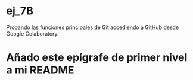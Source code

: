 # ej_7B
Probando las funciones principales de Git accediendo a GitHub desde Google Colaboratory.
# Añado este epígrafe de primer nivel a mi README
